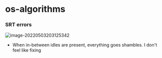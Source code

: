 # os-algorithms



### SRT errors

![image-20220503203125342](C:\Users\halloween\AppData\Roaming\Typora\typora-user-images\image-20220503203125342.png)

- When in-between idles are present, everything goes shambles. I don't feel like fixing
